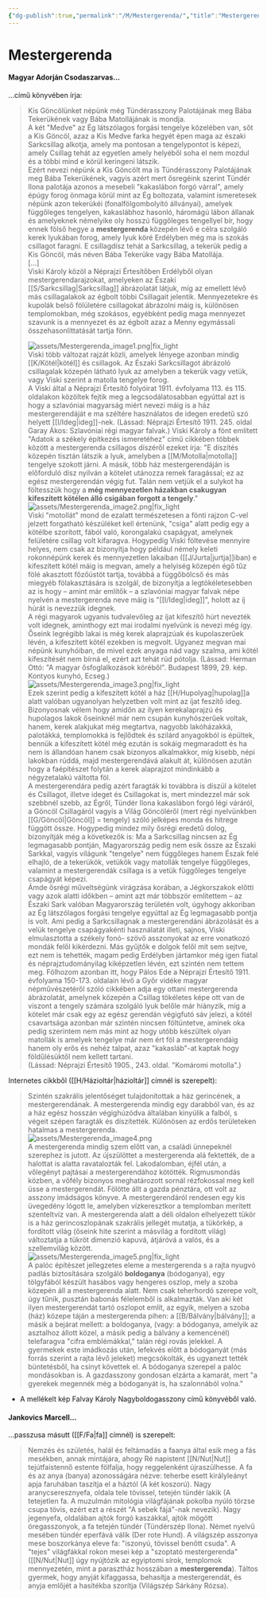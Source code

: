 ```yaml
---
{"dg-publish":true,"permalink":"/M/Mestergerenda/","title":"Mestergerenda","created":"2024-04-28T22:34","updated":"2025-09-22T01:12"}
---
```



# Mestergerenda

#### Magyar Adorján Csodaszarvas...

...című könyvében írja:  
> Kis Göncölünket népünk még Tündérasszony Palotájának meg Bába Tekerükének vagy Bába Matollájának is mondja.  
> A két "Medve" az Ég látszólagos forgási tengelye közelében van, sőt a Kis Göncöl, azaz a Kis Medve farka hegyét épen maga az északi Sarkcsillag alkotja, amely ma pontosan a tengelypontot is képezi, amely Csillag tehát az egyetlen amely helyéből soha el nem mozdul és a többi mind e körül keringeni látszik.  
> Ezért nevezi népünk a Kis Göncölt ma is Tündérasszony Palotájának meg Bába Tekerükének, vagyis azért mert ősregéink szerint Tündér Ilona palotája azonos a mesebeli "kakaslábon forgó várral", amely épúgy forog önmaga körül mint az Ég boltozata, valamint ismeretesek népünk azon tekerükéi (fonalfölgombolyító állványai), amelyek függőleges tengelyen, kakaslábhoz hasonló, háromágú lábon állanak és amelyeknek némelyike oly hosszú függőleges tengellyel bír, hogy ennek fölső hegye a **mestergerenda** közepén lévő e célra szolgáló kerek lyukában forog, amely lyuk köré Erdélyben még ma is szokás csillagot faragni. E csillagdísz tehát a Sarkcsillag, a tekerük pedig a Kis Göncöl, más néven Bába Tekerüke vagy Bába Matollája.  
> \[...\]  
> Viski Károly közöl a Néprajzi Értesítőben Erdélyből olyan mestergerendarajzokat, amelyeken az Északi [[S/Sarkcsillag\|Sarkcsillag]] ábrázolatát látjuk, míg az emellett lévő más csillagalakok az égbolt többi Csillagait jelentik. Mennyezetekre és kupolák belső fölületére csillagokat ábrázolni máig is, különösen templomokban, még szokásos, egyébként pedig maga mennyezet szavunk is a mennyezet és az égbolt azaz a Menny egymássali összehasonlíttatását tartja fönn.  
> 
> ![assets/Mestergerenda_image1.png|fix_light](/img/user/M/assets/Mestergerenda_image1.png)  
> Viski több változat rajzát közli, amelyek lényege azonban mindig [[K/Kötél\|kötél]] és csillagok. Az Északi Sarkcsillagot ábrázoló csillagalak közepén látható lyuk az amelyben a tekerük vagy vetük, vagy Viski szerint a matolla tengelye forog.  
> A Viski által a Néprajzi Értesítő folyóirat 1911. évfolyama 113. és 115. oldalakon közöltek fejtik meg a legcsodálatosabban egyúttal azt is hogy a szlavóniai magyarság miért nevezi máig is a ház mestergerendáját e ma széltére használatos de idegen eredetű szó helyett [[I/Ideg\|ideg]]-nek. (Lássad: Néprajzi Értesítő 1911. 245. oldal Garay Ákos: Szlavóniai régi magyar falvak.) Viski Károly a fönt említett "Adatok a székely építkezés ismeretéhez" című cikkében többek között a mestergerenda csillagos díszéről ezeket írja: "E díszítés közepén tisztán látszik a lyuk, amelyben a [[M/Motolla\|motolla]] tengelye szokott járni. A másik, több ház mestergerendáján is előforduló dísz nyilván a kötelet utánozza remek faragással; ez az egész mestergerendán végig fut. Talán nem vetjük el a sulykot ha föltesszük hogy a **még mennyezetlen házakban csakugyan kifeszített kötélen álló csigában forgott a tengely**."  
> ![assets/Mestergerenda_image2.png|fix_light](/img/user/M/assets/Mestergerenda_image2.png)  
> Viski "motollát" mond de ezalatt természetesen a fönti rajzon C-vel jelzett forgatható készüléket kell értenünk, "csiga" alatt pedig egy a kötélbe szorított, fából való, korongalakú csapágyat, amelynek felületére csillag volt kifaragva. Hogypedig Viski föltevése mennyire helyes, nem csak az bizonyítja hogy például némely keleti rokonnépünk kerek és mennyezetlen lakaiban ([[J/Jurta\|jurtja]]iban) e kifeszített kötél máig is megvan, amely a helyiség közepén égő tűz fölé akasztott főzőüstöt tartja, továbbá a függőbölcső és más miegyéb fölakasztására is szolgál, de bizonyítja a legtökéletesebben az is hogy – amint már említők – a szlavóniai magyar falvak népe nyelvén a mestergerenda neve máig is "[[I/Ideg\|ideg]]", holott az íj húrát is nevezzük idegnek.  
> A régi magyarok ugyanis tudvalevőleg az íjat kifeszítő húrt nevezték volt idegnek, aminthogy ezt mai irodalmi nyelvünk is nevezi még így. Őseink legrégibb lakai is még kerek alaprajzúak és kupolaszerűek lévén, a kifeszített kötél ezekben is megvolt. Ugyanez megvan mai népünk kunyhóiban, de mivel ezek anyaga nád vagy szalma, ami kötél kifeszítését nem bírná el, ezért azt tehát rúd pótolja. (Lássad: Herman Ottó: "A magyar ősfoglalkozások köréből". Budapest 1899, 29. kép. Kontyos kunyhó, Ecseg.)  
> ![assets/Mestergerenda_image3.png|fix_light](/img/user/M/assets/Mestergerenda_image3.png)  
> Ezek szerint pedig a kifeszített kötél a ház [[H/Hupolyag\|hupolag]]a alatt valóban ugyanolyan helyzetben volt mint az íjat feszítő ideg.  
> Bizonyosnak vélem hogy amidőn az ilyen kerekalaprajzú és hupolagos lakok őseinknél már nem csupán kunyhószerűek voltak, hanem, kerek alakjukat még megtartva, nagyobb lakóházakká, palotákká, templomokká is fejlődtek és szilárd anyagokból is épültek, bennük a kifeszített kötél még ezután is sokáig megmaradott és ha nem is állandóan hanem csak bizonyos alkalmakkor, míg kisebb, népi lakokban rúddá, majd mestergerendává alakult át, különösen azután hogy a faépítészet folytán a kerek alaprajzot mindinkább a négyzetalakú váltotta föl.  
> A mestergerendára pedig azért faragták ki továbbra is díszül a kötelet és Csillagot, illetve ideget és Csillagokat is, mert mindezzel már sok szebbnél szebb, az Égről, Tündér Ilona kakaslábon forgó légi váráról, a Göncöl Csillagáról vagyis a Világ Göncöléről (mert régi nyelvünkben [[G/Göncöl\|Göncöl]] = tengely) szóló jelképes monda és hitrege függött össze. Hogypedig mindez mily ősrégi eredetű dolog, bizonyítják még a következők is: Ma a Sarkcsillag nincsen az Ég legmagasabb pontján, Magyarország pedig nem esik össze az Északi Sarkkal, vagyis világunk "tengelye" nem függőleges hanem Észak felé elhajló, de a tekerükök, vetükök vagy matollák tengelye függőleges, valamint a mestergerendák csillaga is a vetük függőleges tengelye csapágyát képezi.  
> Ámde ősrégi műveltségünk virágzása korában, a Jégkorszakok előtti vagy azok alatti időkben – amint azt már többször említettem – az Északi Sark valóban Magyarország területén volt, úgyhogy akkoriban az Ég látszólagos forgási tengelye egyúttal az Ég legmagasabb pontja is volt. Ami pedig a Sarkcsillagnak a mestergerendáni ábrázolását és a velük tengelye csapágyakénti használatát illeti, sajnos, Viski elmulasztotta a székely fonó- szövő asszonyokat az erre vonatkozó mondák felől kikérdezni. Más gyűjtők e dolgok felől mit sem sejtve, ezt nem is tehették, magam pedig Erdélyben jártamkor még igen fiatal és néprajztudományilag kiképzetlen lévén, ezt szintén nem tettem meg. Fölhozom azonban itt, hogy Pálos Ede a Néprajzi Értesítő 1911. évfolyama 150-173. oldalain lévő a Győr vidéke magyar népművészetéről szóló cikkében adja egy ottani mestergerenda ábrázolatát, amelynek közepén a Csillag tökéletes képe ott van de viszont a tengely számára szolgáló lyuk belőle már hiányzik, míg a kötelet már csak egy az egész gerendán végigfutó sáv jelezi, a kötél csavartsága azonban már szintén nincsen föltüntetve, aminek oka pedig szerintem nem más mint az hogy utóbb készültek olyan matollák is amelyek tengelye már nem ért föl a mestergerendáig hanem oly erős és nehéz talpat, azaz "kakasláb"-at kaptak hogy földűlésüktől nem kellett tartani.  
> (Lássad: Néprajzi Értesítő 1905., 243. oldal. "Komáromi motolla".)  

Internetes cikkből ([[H/Házioltár\|házioltár]] címnél is szerepelt):  
> Szintén szakrális jelentőséget tulajdonítottak a ház gerincének, a mestergerendának. A mestergerenda mindig egy darabból van, és az a ház egész hosszán végighúzódva általában kinyúlik a falból, s végeit szépen faragták és díszítették. Különösen az erdős területeken hatalmas a mestergerenda.  
> ![assets/Mestergerenda_image4.png](/img/user/M/assets/Mestergerenda_image4.png)  
> A mestergerenda mindig szem előtt van, a családi ünnepeknél szerephez is jutott. Az újszülöttet a mestergerenda alá fektették, de a halottat is alatta ravatalozták fel. Lakodalomban, éjfél után, a vőlegényt pajtásai a mestergerendához kötötték. Rigmusmondás közben, a vőfély bizonyos meghatározott sornál rézfokossal meg kell üsse a mestergerendát. Fölötte állt a gazda pénztára, ott volt az asszony imádságos könyve. A mestergerendáról rendesen egy kis üvegedény lógott le, amelyben vízkeresztkor a templomban merített szenteltvíz van. A mestergerenda alatt a déli oldalon elhelyezett tükör is a ház gerincoszlopának szakrális jellegét mutatja, a tükörkép, a fordított világ (őseink hite szerint a másvilág a fordított világ) változtatja a tükröt dimenzió kapuvá, átjáróvá a valós, és a szellemvilág között.  
> ![assets/Mestergerenda_image5.png|fix_light](/img/user/M/assets/Mestergerenda_image5.png)  
> A palóc építészet jellegzetes eleme a mestergerenda s a rajta nyugvó padlás biztosítására szolgáló **boldoganya** (bódoganya), egy tölgyfából készült hasábos vagy hengeres oszlop, mely a szoba közepén áll a mestergerenda alatt. Nem csak teherhordó szerepe volt, úgy tűnik, pusztán babonás félelemből is alkalmazták. Van aki két ilyen mestergerendát tartó oszlopot említ, az egyik, melyen a szoba (ház) közepe táján a mestergerenda pihen: a [[B/Bálvány\|bálvány]]; a másik a bejárat mellett: a boldoganya, (vagy: a bódoganya, amelyik az asztalhoz állott közel, a másik pedig a bálvány a kemencénél) telefaragva "cifra emblémákkal," talán régi rovás jelekkel. A gyermekek este imádkozás után, lefekvés előtt a bódoganyát (más forrás szerint a rajta lévő jeleket) megcsókolták, és ugyanezt tették büntetésből, ha csínyt követtek el. A bódoganya szerepel a palóc mondásokban is. A gazdasszony gondosan elzárta a kamarát, mert "a gyerekek megennék még a bódoganyát is, ha szalonnából volna."  
- A mellékelt kép Falvay Károly Nagyboldogasszony című könyvéből való.

#### Jankovics Marcell...

...passzusa másutt ([[F/Fa\|fa]] címnél) is szerepelt:  
> Nemzés és születés, halál és feltámadás a faanya által esik meg a fás mesékben, annak mintájára, ahogy Ré napistent [[N/Nut\|Nut]] tejútfaistennő estente fölfalja, hogy reggelenként újraszülhesse. A fa és az anya (banya) azonosságára nézve: teherbe esett királyleányt apja faruhában taszítja el a háztól (A két koszorú). Nagy aranycseresznyefa, oldala tele tövissel, tetején tündér lakik (A tetejetlen fa. A muzulmán mitológia világfájának pokolba nyúló törzse csupa tövis, ezért ezt a részét "A sebek fájá"-nak nevezik). Nagy jegenyefa, oldalában ajtók forgó kaszákkal, ajtók mögött öregasszonyok, a fa tetején tündér (Tündérszép Ilona). Német nyelvű mesében tündér eperfává válik (Der rote Hund). A világszép asszonya mese boszorkánya eleve fa: "iszonyú, tövissel benőtt csuda". A "tejes" világfákkal rokon mesei kép a "szoptató mestergerenda" ([[N/Nut\|Nut]] úgy nyújtózik az egyiptomi sírok, templomok mennyezetén, mint a parasztház hosszában a **mestergerenda**). Táltos gyermek, hogy anyját kifaggassa, behasítja a mestergerendát, és anyja emlőjét a hasítékba szorítja (Világszép Sárkány Rózsa).  